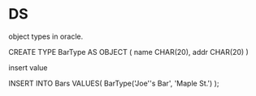 # DS
object types in oracle.

CREATE TYPE BarType AS OBJECT ( 
	name CHAR(20), 
	addr CHAR(20) ) 

insert value

INSERT INTO Bars VALUES( 
	BarType('Joe''s Bar', 'Maple St.') ); 

